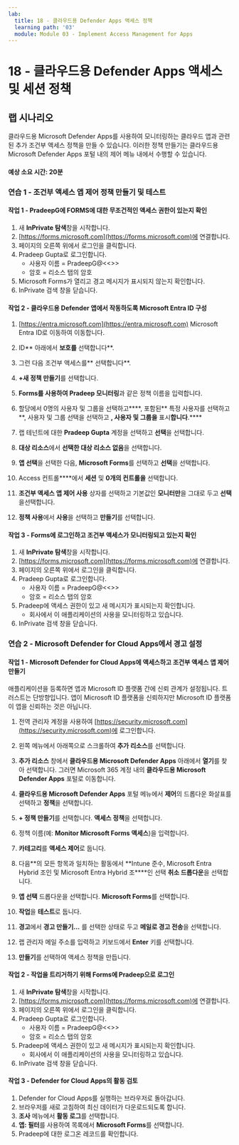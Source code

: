 ```yaml
---
lab:
  title: 18 - 클라우드용 Defender Apps 액세스 정책
  learning path: '03'
  module: Module 03 - Implement Access Management for Apps
---
```


# 18 - 클라우드용 Defender Apps 액세스 및 세션 정책

## 랩 시나리오

클라우드용 Microsoft Defender Apps를 사용하여 모니터링하는 클라우드 앱과 관련된 추가 조건부 액세스 정책을 만들 수 있습니다.  이러한 정책 만들기는 클라우드용 Microsoft Defender Apps 포털 내의 제어 메뉴 내에서 수행할 수 있습니다.

#### 예상 소요 시간: 20분

### 연습 1 - 조건부 액세스 앱 제어 정책 만들기 및 테스트

#### 작업 1 - PradeepG에 FORMS에 대한 무조건적인 액세스 권한이 있는지 확인

1. 새 **InPrivate 탐색**창을 시작합니다.
2. [https://forms.microsoft.com](https://forms.microsoft.com)에 연결합니다.
3. 페이지의 오른쪽 위에서 로그인을 클릭합니다.
4. Pradeep Gupta로 로그인합니다.
   - 사용자 이름 = PradeepG@<<<your lab hoster provided domain>>>
   - 암호 = 리소스 탭의 암호
5. Microsoft Forms가 열리고 경고 메시지가 표시되지 않는지 확인합니다.
6. InPrivate 검색 창을 닫습니다.

#### 작업 2 - 클라우드용 Defender 앱에서 작동하도록 Microsoft Entra ID 구성

1. [https://entra.microsoft.com](https://entra.microsoft.com) Microsoft Entra ID로 이동하여 이동합니다.

2. ID** 아래에서 **보호를** 선택합니다**.

3. 그런 다음 조건부 액세스를** 선택합니다**.

4. **+새 정책 만들기**를 선택합니다.

5. **Forms를 사용하여 Pradeep 모니터링**과 같은 정책 이름을 입력합니다.

6. 할당에서 0명의 사용자 및 그룹을 선택하고****, 포함된** 특정 사용자를 선택하고**, 사용자 및 그룹 선택을 선택하고 **, 사용자 및 그룹을** 표시**합니다**.****

7. 랩 테넌트에 대한 **Pradeep Gupta** 계정을 선택하고 **선택**을 선택합니다.

8. **대상 리소스**에서 **선택한 대상 리소스 없음**을 선택합니다.

9. **앱 선택**을 선택한 다음, **Microsoft Forms**를 선택하고 **선택**을 선택합니다. 

10. Access 컨트롤****에서 **세션** 및 **0개의 컨트롤을** 선택합니다.

11. **조건부 액세스 앱 제어 사용** 상자를 선택하고 기본값인 **모니터만**을 그대로 두고 **선택**을 ​​선택합니다.

12. **정책 사용**에서 **사용**을 선택하고 **만들기**를 선택합니다.

#### 작업 3 - Forms에 로그인하고 조건부 액세스가 모니터링되고 있는지 확인

1. 새 **InPrivate 탐색**창을 시작합니다.
2. [https://forms.microsoft.com](https://forms.microsoft.com)에 연결합니다.
3. 페이지의 오른쪽 위에서 로그인을 클릭합니다.
4. Pradeep Gupta로 로그인합니다.
   - 사용자 이름 = PradeepG@<<<your lab hoster provided domain>>>
   - 암호 = 리소스 탭의 암호
5. Pradeep에 액세스 권한이 있고 새 메시지가 표시되는지 확인합니다.
   - 회사에서 이 애플리케이션의 사용을 모니터링하고 있습니다.
6. InPrivate 검색 창을 닫습니다.

### 연습 2 - Microsoft Defender for Cloud Apps에서 경고 설정

#### 작업 1 - Microsoft Defender for Cloud Apps에 액세스하고 조건부 액세스 앱 제어 만들기

애플리케이션을 등록하면 앱과 Microsoft ID 플랫폼 간에 신뢰 관계가 설정됩니다. 트러스트는 단방향입니다. 앱이 Microsoft ID 플랫폼을 신뢰하지만 Microsoft ID 플랫폼이 앱을 신뢰하는 것은 아닙니다.

1. 전역 관리자 계정을 사용하여 [https://security.microsoft.com](https://security.microsoft.com)에 로그인합니다.

1. 왼쪽 메뉴에서 아래쪽으로 스크롤하여 **추가 리소스**를 선택합니다.

1. **추가 리소스** 창에서 **클라우드용 Microsoft Defender Apps** 아래에서 **열기**를 찾아 선택합니다.  그러면 Microsoft 365 계정 내의 **클라우드용 Microsoft Defender Apps** 포털로 이동합니다.

1. **클라우드용 Microsoft Defender Apps** 포털 메뉴에서 **제어**의 드롭다운 화살표를 선택하고 **정책**을 선택합니다.

1. **+ 정책 만들기**를 선택합니다. **액세스 정책**을 선택합니다.

1. 정책 이름(예: **Monitor Microsoft Forms 액세스**)을 입력합니다.

1. **카테고리**를 **액세스 제어**로 둡니다.

1. 다음**의 모든 항목과 일치하는 활동에서 **Intune 준수, Microsoft Entra Hybrid 조인 및 Microsoft Entra Hybrid 조****인 선택 **취소 드롭다운**을 선택합니다.

1. **앱 선택** 드롭다운을 선택합니다.  **Microsoft Forms**를 선택합니다.

1. **작업**을 **테스트**로 둡니다.

1. **경고**에서 **경고 만들기...** 를 선택한 상태로 두고 **메일로 경고 전송**을 선택합니다.

1. 랩 관리자 메일 주소를 입력하고 키보드에서 **Enter** 키를 선택합니다.

1. **만들기**를 선택하여 액세스 정책을 만듭니다.

#### 작업 2 - 작업을 트리거하기 위해 Forms에 Pradeep으로 로그인

1. 새 **InPrivate 탐색**창을 시작합니다.
2. [https://forms.microsoft.com](https://forms.microsoft.com)에 연결합니다.
3. 페이지의 오른쪽 위에서 로그인을 클릭합니다.
4. Pradeep Gupta로 로그인합니다.
   - 사용자 이름 = PradeepG@<<<your lab hoster provided domain>>>
   - 암호 = 리소스 탭의 암호
5. Pradeep에 액세스 권한이 있고 새 메시지가 표시되는지 확인합니다.
   - 회사에서 이 애플리케이션의 사용을 모니터링하고 있습니다.
6. InPrivate 검색 창을 닫습니다.

#### 작업 3 - Defender for Cloud Apps의 활동 검토

1. Defender for Cloud Apps를 실행하는 브라우저로 돌아갑니다.
2. 브라우저를 새로 고침하여 최신 데이터가 다운로드되도록 합니다.
3. **조사** 메뉴에서 **활동 로그**를 선택합니다.
4. **앱: 필터**를 사용하여 목록에서 **Microsoft Forms**를 선택합니다.
5. Pradeep에 대한 로그온 레코드를 확인합니다.
